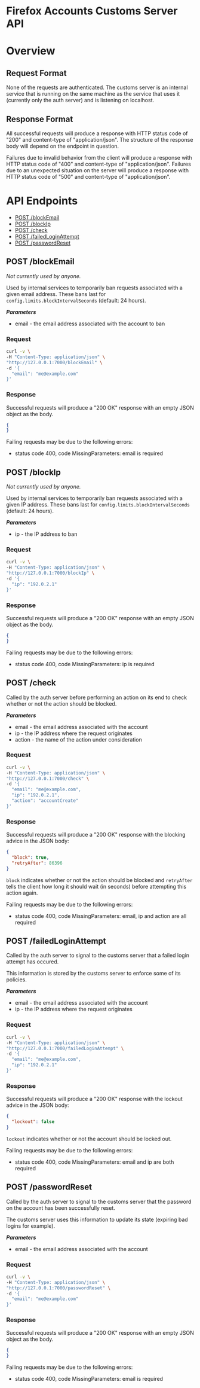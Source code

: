 # Firefox Accounts Customs Server API

# Overview

## Request Format

None of the requests are authenticated. The customs server is an
internal service that is running on the same machine as the service
that uses it (currently only the auth server) and is listening on
localhost.

## Response Format

All successful requests will produce a response with HTTP status code
of "200" and content-type of "application/json".  The structure of the
response body will depend on the endpoint in question.

Failures due to invalid behavior from the client will produce a
response with HTTP status code of "400" and content-type of
"application/json".  Failures due to an unexpected situation on the
server will produce a response with HTTP status code of "500" and
content-type of "application/json".

# API Endpoints

* [POST /blockEmail](#post-blockemail)
* [POST /blockIp](#post-blockip)
* [POST /check](#post-check)
* [POST /failedLoginAttempt](#post-failedloginattempt)
* [POST /passwordReset](#post-passwordreset)

## POST /blockEmail

*Not currently used by anyone.*

Used by internal services to temporarily ban requests associated with a given email address. These bans last for `config.limits.blockIntervalSeconds` (default: 24 hours).

___Parameters___

* email - the email address associated with the account to ban

### Request

```sh
curl -v \
-H "Content-Type: application/json" \
"http://127.0.0.1:7000/blockEmail" \
-d '{
  "email": "me@example.com"
}'
```

### Response

Successful requests will produce a "200 OK" response with an empty JSON object as the body.

```json
{
}
```

Failing requests may be due to the following errors:

* status code 400, code MissingParameters: email is required

## POST /blockIp

*Not currently used by anyone.*

Used by internal services to temporarily ban requests associated with a given IP address. These bans last for `config.limits.blockIntervalSeconds` (default: 24 hours).

___Parameters___

* ip - the IP address to ban

### Request

```sh
curl -v \
-H "Content-Type: application/json" \
"http://127.0.0.1:7000/blockIp" \
-d '{
  "ip": "192.0.2.1"
}'
```

### Response

Successful requests will produce a "200 OK" response with an empty JSON object as the body.

```json
{
}
```

Failing requests may be due to the following errors:

* status code 400, code MissingParameters: ip is required


## POST /check

Called by the auth server before performing an action on its end to
check whether or not the action should be blocked.

___Parameters___

* email - the email address associated with the account
* ip - the IP address where the request originates
* action - the name of the action under consideration

### Request

```sh
curl -v \
-H "Content-Type: application/json" \
"http://127.0.0.1:7000/check" \
-d '{
  "email": "me@example.com",
  "ip": "192.0.2.1",
  "action": "accountCreate"
}'
```

### Response

Successful requests will produce a "200 OK" response with the blocking
advice in the JSON body:

```json
{
  "block": true,
  "retryAfter": 86396
}
```

`block` indicates whether or not the action should be blocked and
`retryAfter` tells the client how long it should wait (in seconds)
before attempting this action again.

Failing requests may be due to the following errors:

* status code 400, code MissingParameters: email, ip and action are all required

## POST /failedLoginAttempt

Called by the auth server to signal to the customs server that a
failed login attempt has occured.

This information is stored by the customs server to enforce some of
its policies.

___Parameters___

* email - the email address associated with the account
* ip - the IP address where the request originates

### Request

```sh
curl -v \
-H "Content-Type: application/json" \
"http://127.0.0.1:7000/failedLoginAttempt" \
-d '{
  "email": "me@example.com",
  "ip": "192.0.2.1"
}'
```

### Response

Successful requests will produce a "200 OK" response with the lockout
advice in the JSON body:

```json
{
  "lockout": false
}
```

`lockout` indicates whether or not the account should be locked out.

Failing requests may be due to the following errors:

* status code 400, code MissingParameters: email and ip are both required

## POST /passwordReset

Called by the auth server to signal to the customs server that the
password on the account has been successfully reset.

The customs server uses this information to update its state (expiring
bad logins for example).

___Parameters___

* email - the email address associated with the account

### Request

```sh
curl -v \
-H "Content-Type: application/json" \
"http://127.0.0.1:7000/passwordReset" \
-d '{
  "email": "me@example.com"
}'
```

### Response

Successful requests will produce a "200 OK" response with an empty JSON object as the body.

```json
{
}
```

Failing requests may be due to the following errors:

* status code 400, code MissingParameters: email is required
